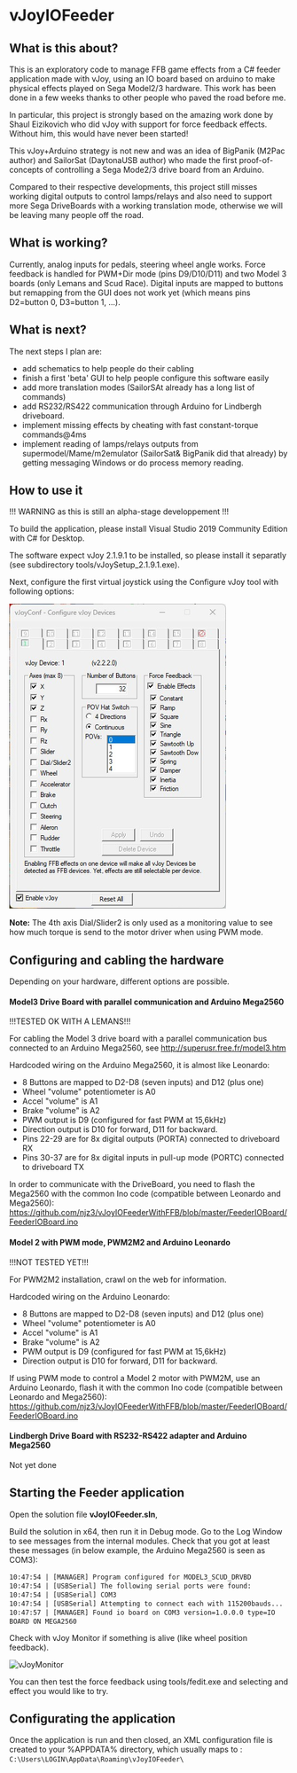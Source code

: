 # vJoyIOFeeder

## What is this about?

This is an exploratory code to manage FFB game effects from a C# feeder application
made with vJoy, using an IO board based on arduino to make physical effects played
on Sega Model2/3 hardware. This work has been done in a few weeks thanks to other
people who paved the road before me.

In particular, this project is strongly based on the amazing work done by 
Shaul Eizikovich who did vJoy with support for force feedback effects.
Without him, this would have never been started!

This vJoy+Arduino strategy is not new and was an idea of BigPanik (M2Pac author)
and SailorSat (DaytonaUSB author) who made the first proof-of-concepts of 
controlling a Sega Mode2/3 drive board from an Arduino.

Compared to their respective developments, this project still misses working
digital outputs to control lamps/relays and also need to support more Sega
DriveBoards with a working translation mode, otherwise we will be leaving many
people off the road.

## What is working?

Currently, analog inputs for pedals, steering wheel angle works.
Force feedback is handled for PWM+Dir mode (pins D9/D10/D11) and two Model
3 boards (only Lemans and Scud Race).
Digital inputs are mapped to buttons but remapping from the GUI does not
work yet (which means pins D2=button 0, D3=button 1, ...).


## What is next?

The next steps I plan are:
- add schematics to help people do their cabling
- finish a first 'beta' GUI to help people configure this software easily
- add more translation modes (SailorSAt already has a long list of commands)
- add RS232/RS422 communication through Arduino for Lindbergh driveboard.
- implement missing effects by cheating with fast constant-torque commands@4ms
- implement reading of lamps/relays outputs from supermodel/Mame/m2emulator 
(SailorSat& BigPanik did that already) by getting messaging Windows or do 
process memory reading.


## How to use it

!!! WARNING as this is still an alpha-stage developpement !!!


To build the application, please install Visual Studio 2019 Community Edition
with C# for Desktop.

The software expect vJoy 2.1.9.1 to be installed, so please install it separatly
(see subdirectory tools/vJoySetup_2.1.9.1.exe).

Next, configure the first virtual joystick using the Configure vJoy tool with
following options:

![vJoy configuration](https://github.com/njz3/vJoyIOFeederWithFFB/blob/master/docs/vJoyConfig.jpg)

**Note:** The 4th axis Dial/Slider2 is only used as a monitoring value to see
how much torque is send to the motor driver when using PWM mode.

## Configuring and cabling the hardware

Depending on your hardware, different options are possible.


#### Model3 Drive Board with parallel communication and Arduino Mega2560

!!!TESTED OK WITH A LEMANS!!!

For cabling the Model 3 drive board with a parallel communication bus connected
to an Arduino Mega2560, see
http://superusr.free.fr/model3.htm

Hardcoded wiring on the Arduino Mega2560, it is almost like Leonardo:
- 8 Buttons are mapped to D2-D8 (seven inputs) and D12 (plus one)
- Wheel "volume" potentiometer is A0
- Accel "volume" is A1
- Brake "volume" is A2
- PWM output is D9 (configured for fast PWM at 15,6kHz)
- Direction output is D10 for forward, D11 for backward.
- Pins 22-29 are for 8x digital outputs (PORTA) connected to driveboard RX
- Pins 30-37 are for 8x digital inputs in pull-up mode (PORTC) connected to
driveboard TX

In order to communicate with the DriveBoard, you need to flash the Mega2560 
with the common Ino code (compatible between Leonardo and Mega2560):
https://github.com/njz3/vJoyIOFeederWithFFB/blob/master/FeederIOBoard/FeederIOBoard.ino


#### Model 2 with PWM mode, PWM2M2 and Arduino Leonardo

!!!NOT TESTED YET!!!

For PWM2M2 installation, crawl on the web for information.

Hardcoded wiring on the Arduino Leonardo:
- 8 Buttons are mapped to D2-D8 (seven inputs) and D12 (plus one)
- Wheel "volume" potentiometer is A0
- Accel "volume" is A1
- Brake "volume" is A2
- PWM output is D9 (configured for fast PWM at 15,6kHz)
- Direction output is D10 for forward, D11 for backward.

If using PWM mode to control a Model 2 motor with PWM2M, use an Arduino 
Leonardo, flash it with the common Ino code (compatible between Leonardo
and Mega2560):
https://github.com/njz3/vJoyIOFeederWithFFB/blob/master/FeederIOBoard/FeederIOBoard.ino


#### Lindbergh Drive Board with RS232-RS422 adapter and Arduino Mega2560

Not yet done

## Starting the Feeder application

Open the solution file __vJoyIOFeeder.sln__, 

Build the solution in x64, then run it in Debug mode.
Go to the Log Window to see messages from the internal modules.
Check that you got at least these messages (in below example, the Arduino 
Mega2560 is seen as COM3):
```
10:47:54 | [MANAGER] Program configured for MODEL3_SCUD_DRVBD
10:47:54 | [USBSerial] The following serial ports were found:
10:47:54 | [USBSerial] COM3
10:47:54 | [USBSerial] Attempting to connect each with 115200bauds...
10:47:57 | [MANAGER] Found io board on COM3 version=1.0.0.0 type=IO BOARD ON MEGA2560
```


Check with vJoy Monitor if something is alive (like wheel position feedback).

![vJoyMonitor](https://github.com/njz3/vJoyIOFeederWithFFB/blob/master/docs/vJoyMonitor.jpg)

You can then test the force feedback using tools/fedit.exe and selecting and 
effect you would like to try.


## Configurating the application

Once the application is run and then closed, an XML configuration file is created to
your %APPDATA% directory, which usually maps to :
`C:\Users\LOGIN\AppData\Roaming\vJoyIOFeeder\`


